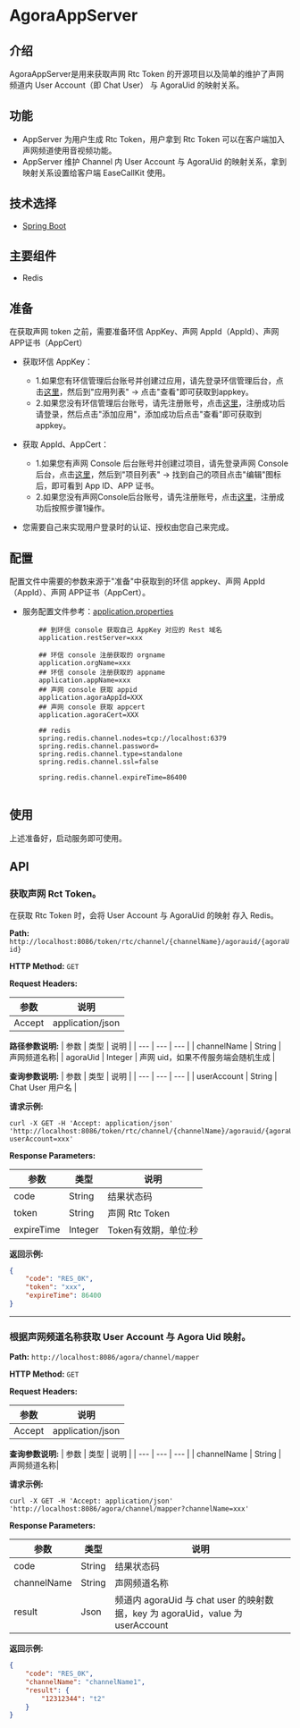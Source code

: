 # AgoraAppServer

## 介绍
AgoraAppServer是用来获取声网 Rtc Token 的开源项目以及简单的维护了声网频道内 User Account（即 Chat User） 与 AgoraUid 的映射关系。

## 功能
- AppServer 为用户生成 Rtc Token，用户拿到 Rtc Token 可以在客户端加入声网频道使用音视频功能。
- AppServer 维护 Channel 内 User Account 与 AgoraUid 的映射关系，拿到映射关系设置给客户端 EaseCallKit 使用。

## 技术选择
* [Spring Boot](https://spring.io/projects/spring-boot)

## 主要组件
* Redis

## 准备
在获取声网 token 之前，需要准备环信 AppKey、声网 AppId（AppId）、声网 APP证书（AppCert）

* 获取环信 AppKey：
    - 1.如果您有环信管理后台账号并创建过应用，请先登录环信管理后台，点击[这里](https://console.easemob.com/user/login)，然后到"应用列表" -> 点击"查看"即可获取到appkey。
    - 2.如果您没有环信管理后台账号，请先注册账号，点击[这里](https://console.easemob.com/user/register)，注册成功后请登录，然后点击"添加应用"，添加成功后点击"查看"即可获取到appkey。

* 获取 AppId、AppCert：
    - 1.如果您有声网 Console 后台账号并创建过项目，请先登录声网 Console  后台，点击[这里](https://sso.agora.io/cn/login/)，然后到"项目列表" -> 找到自己的项目点击"编辑"图标后，即可看到 App ID、APP 证书。
    - 2.如果您没有声网Console后台账号，请先注册账号，点击[这里](https://sso.agora.io/cn/v4/signup)，注册成功后按照步骤1操作。

* 您需要自己来实现用户登录时的认证、授权由您自己来完成。

## 配置
配置文件中需要的参数来源于"准备"中获取到的环信 appkey、声网 AppId（AppId）、声网 APP证书（AppCert）。

* 服务配置文件参考：[application.properties](https://github.com/easemob/easemob-im-app-server/blob/master/agora-app-server/src/main/resources/application.properties)
    ```
        ## 到环信 console 获取自己 AppKey 对应的 Rest 域名
        application.restServer=xxx
        
        ## 环信 console 注册获取的 orgname
        application.orgName=xxx
        ## 环信 console 注册获取的 appname
        application.appName=xxx
        ## 声网 console 获取 appid
        application.agoraAppId=XXX
        ## 声网 console 获取 appcert
        application.agoraCert=XXX
        
        ## redis
        spring.redis.channel.nodes=tcp://localhost:6379
        spring.redis.channel.password=
        spring.redis.channel.type=standalone
        spring.redis.channel.ssl=false

        spring.redis.channel.expireTime=86400
        
    ```

## 使用

上述准备好，启动服务即可使用。

## API

### 获取声网 Rct Token。
在获取 Rtc Token 时，会将 User Account 与 AgoraUid 的映射 存入 Redis。

**Path:** `http://localhost:8086/token/rtc/channel/{channelName}/agorauid/{agoraUid}`

**HTTP Method:** `GET`

**Request Headers:** 

| 参数 | 说明  |
| --- | --- |
| Accept | application/json |

**路径参数说明:** 
| 参数 | 类型 | 说明  |
| --- | --- | --- |
| channelName | String | 声网频道名称|
| agoraUid | Integer | 声网 uid，如果不传服务端会随机生成 |

**查询参数说明:** 
| 参数 | 类型 | 说明  |
| --- | --- | --- |
| userAccount | String | Chat User 用户名 |


**请求示例:**

```
curl -X GET -H 'Accept: application/json' 'http://localhost:8086/token/rtc/channel/{channelName}/agorauid/{agoraUid}?userAccount=xxx'
```

**Response Parameters:**

| 参数 | 类型 | 说明  |
| --- | --- | --- |
| code | String | 结果状态码 |
| token | String | 声网 Rtc Token |
| expireTime | Integer | Token有效期，单位:秒 |

**返回示例:**

```json
{
    "code": "RES_0K",
    "token": "xxx",
    "expireTime": 86400
}
```

---

### 根据声网频道名称获取 User Account 与 Agora Uid 映射。

**Path:** `http://localhost:8086/agora/channel/mapper`

**HTTP Method:** `GET`

**Request Headers:** 

| 参数 | 说明  |
| --- | --- |
| Accept | application/json |

**查询参数说明:** 
| 参数 | 类型 | 说明  |
| --- | --- | --- |
| channelName | String | 声网频道名称|

**请求示例:**

```
curl -X GET -H 'Accept: application/json' 'http://localhost:8086/agora/channel/mapper?channelName=xxx'
```


**Response Parameters:**

| 参数 | 类型 | 说明  |
| --- | --- | --- |
| code | String | 结果状态码 |
| channelName | String | 声网频道名称 |
| result | Json | 频道内 agoraUid 与 chat user 的映射数据，key 为 agoraUid，value 为 userAccount |

**返回示例:**

```json
{
    "code": "RES_0K",
    "channelName": "channelName1",
    "result": {
        "12312344": "t2"
    }
}
```
